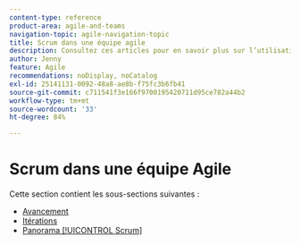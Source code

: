 ```yaml
---
content-type: reference
product-area: agile-and-teams
navigation-topic: agile-navigation-topic
title: Scrum dans une équipe agile
description: Consultez ces articles pour en savoir plus sur l’utilisation de Scrum dans une équipe Agile.
author: Jenny
feature: Agile
recommendations: noDisplay, noCatalog
exl-id: 25141131-0092-48a8-ae8b-f75fc3b6fb41
source-git-commit: c711541f3e166f9700195420711d95ce782a44b2
workflow-type: tm+mt
source-wordcount: '33'
ht-degree: 84%

---
```


# Scrum dans une équipe Agile

Cette section contient les sous-sections suivantes :

* [Avancement](../../agile/use-scrum-in-an-agile-team/burndown/burndown.md)
* [Itérations](../../agile/use-scrum-in-an-agile-team/iterations/iterations.md)
* [Panorama [!UICONTROL Scrum]](../../agile/use-scrum-in-an-agile-team/scrum-board/scrum-board.md)
